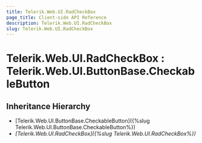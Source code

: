 ```yaml
---
title: Telerik.Web.UI.RadCheckBox
page_title: Client-side API Reference
description: Telerik.Web.UI.RadCheckBox
slug: Telerik.Web.UI.RadCheckBox
---
```


# Telerik.Web.UI.RadCheckBox : Telerik.Web.UI.ButtonBase.CheckableButton

## Inheritance Hierarchy

* [Telerik.Web.UI.ButtonBase.CheckableButton]({%slug Telerik.Web.UI.ButtonBase.CheckableButton%})
* *[Telerik.Web.UI.RadCheckBox]({%slug Telerik.Web.UI.RadCheckBox%})*

